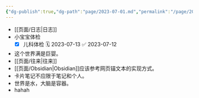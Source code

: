 ```yaml
---
{"dg-publish":true,"dg-path":"page/2023-07-01.md","permalink":"/page/2023-07-01/"}
---
```


- [[页面/日志\|日志]]
- 小宝宝体检
	- [x] 儿科体检 🗓 2023-07-13 ✅ 2023-07-12
- 这个世界满是巨婴。
- [[页面/往来\|往来]]
- [[页面/Obsidian\|Obsidian]]应该参考网页锚文本的实现方式。
- 卡片笔记不应限于笔记和个人。 
- 世界是水，大脑是容器。
- hahah
